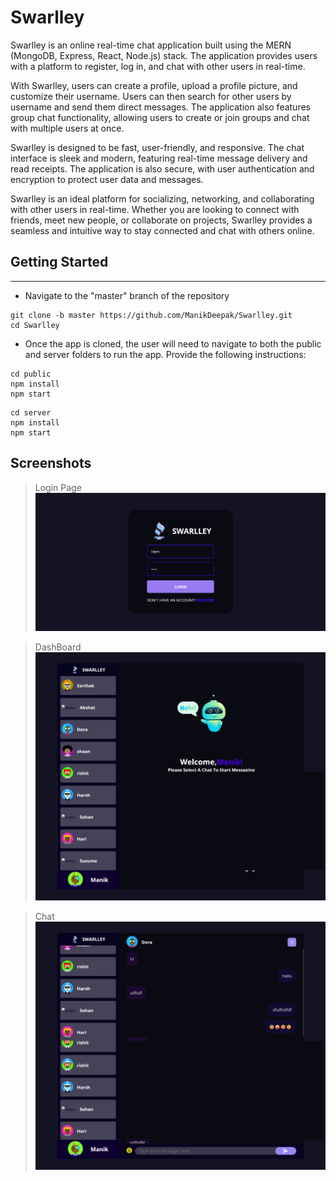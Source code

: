 # Swarlley

Swarlley is an online real-time chat application built using the MERN (MongoDB, Express, React, Node.js) stack. The application provides users with a platform to register, log in, and chat with other users in real-time.

With Swarlley, users can create a profile, upload a profile picture, and customize their username. Users can then search for other users by username and send them direct messages. The application also features group chat functionality, allowing users to create or join groups and chat with multiple users at once.

Swarlley is designed to be fast, user-friendly, and responsive. The chat interface is sleek and modern, featuring real-time message delivery and read receipts. The application is also secure, with user authentication and encryption to protect user data and messages.

Swarlley is an ideal platform for socializing, networking, and collaborating with other users in real-time. Whether you are looking to connect with friends, meet new people, or collaborate on projects, Swarlley provides a seamless and intuitive way to stay connected and chat with others online.

## Getting Started
***
* Navigate to the "master" branch of the repository
 ```
 git clone -b master https://github.com/ManikDeepak/Swarlley.git
cd Swarlley
```
* Once the app is cloned, the user will need to navigate to both the public and server folders to run the app. Provide the following instructions:
 ``` 
 cd public
 npm install
 npm start
 ```

``` 
cd server
npm install
npm start
```

## Screenshots

>Login Page
![](screenshot/login.png)

>DashBoard
![](screenshot/dash.png)

>Chat
![](screenshot/chat.png)
